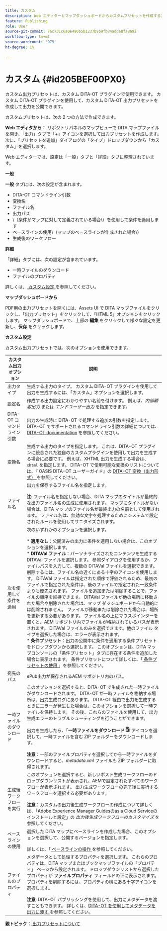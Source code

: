 ```yaml
---
title: カスタム
description: Web エディターとマップダッシュボードからカスタムプリセットを作成する方法を説明します。 AEM Guidesでカスタム出力プリセットを設定します。
feature: Publishing
role: User
source-git-commit: 76c731c6a0e496b5b1237b9b9fb84adda8fa8a92
workflow-type: tm+mt
source-wordcount: '979'
ht-degree: 1%

---
```


# カスタム {#id205BEF00PX0}

カスタム出力プリセットは、カスタム DITA-OT プラグインで使用できます。 カスタム DITA-OT プラグインを使用して、カスタム DITA-OT 出力プリセットを作成して出力を公開できます。

カスタムプリセットは、次の 2 つの方法で作成できます。

**Web エディタから：** リポジトリパネルのマップビューで DITA マップファイルを開き、「出力」タブで「+」アイコンを選択して出力プリセットを作成します。次に、「プリセットを追加」ダイアログの「タイプ」ドロップダウンから「カスタム」を選択します。

Web エディターでは、設定は「一般」タブと「詳細」タブに整理されています。

**一般**

**一般** タブには、次の設定が含まれます。

- DITA-OT コマンドライン引数
- 変換名
- ファイル名
- 出力パス
- \（条件がマップに対して定義されている場合\）を使用して条件を適用します
- ベースラインの使用\（マップのベースラインが作成された場合\）
- 生成後のワークフロー

**詳細**

「詳細」タブには、次の設定が含まれています。

- 一時ファイルのダウンロード
- ファイルのプロパティ

詳しくは、[ カスタム設定 ](#id231KJA00REJ) を参照してください。

**マップダッシュボードから**

PDF用の出力プリセットを開くには、Assets UI で DITA マップファイルをクリックし、「出力プリセット」をクリックして、「HTML 5」オプションをクリックします。 マップダッシュボードで、上部の **編集** をクリックして様々な設定を更新し、**保存** をクリックします。

**カスタム設定**

カスタム出力プリセットでは、次のオプションを使用できます。

| カスタム出力オプション | 説明 |
| --- | --- |
| 出力タイプ | 生成する出力のタイプ。 カスタム DITA-OT プラグインを使用して出力を生成するには、「カスタム」オプションを選択します。 |
| 設定名 | 作成する出力設定にわかりやすい名前を付けます。 例えば、_内部顧客出力_ または _エンドユーザー出力_ を指定できます。 |
| DITA-OT コマンドライン引数 | 出力の生成時に DITA-OT で処理する追加の引数を指定します。 DITA-OT でサポートされるコマンドライン引数の詳細については、[DITA-OT documentation](https://www.dita-ot.org/) を参照してください。 |
| 変換名 | 生成する出力のタイプを指定します。 これは、DITA-OT プラグインに統合された独自のカスタムプラグインを使用して出力を生成する場合に必要です。 例えば、XHTML 出力を生成する場合は、`xhtml` を指定します。 DITA-OT で使用可能な変換のリストについては、『 OASIS DITA-OT ユーザーガイド』の [DITA-OT 変換（出力形式） ](http://www.dita-ot.org/2.3/user-guide/AvailableTransforms.html) を参照してください。 |
| ファイル名 | 出力を保存するファイル名を指定します。<br><br>**注**: ファイル名を指定しない場合、DITA マップのタイトルが最終的な出力ファイル名の生成に使用されます。 マップにタイトルがない場合は、DITA マップのファイル名が最終出力の名前として使用されます。 ファイル名は、無効な文字を処理するためにシステムで設定されたルールを使用してサニタイズされます。 |
| 次を使用して条件を適用 | 次のいずれかのオプションを選択します。<br><br>* **適用なし**：公開済みの出力に条件を適用しない場合は、このオプションを選択します。<br>* **DITAVal ファイル**：パーソナライズされたコンテンツを生成する DITAVal ファイルを選択します。 参照ダイアログを使用するか、ファイルパスを入力して、複数の DITAVal ファイルを選択できます。 削除するには、ファイル名の近くにある十字のアイコンを使用します。 DITAVal ファイルは指定された順序で評価されるため、最初のファイルで指定された条件は、後のファイルで指定された一致条件よりも優先されます。 ファイルを追加または削除することで、ファイルの順序を維持できます。 DITAVal ファイルが他の場所に移動された場合や削除された場合は、マップ ダッシュボードから自動的には削除されません。 ファイルが移動または削除された場合は、場所を更新する必要があります。 ファイル名の上にマウスポインターを置くと、AEM リポジトリ内でファイルが格納されているパスが表示されます。 DITAVal ファイルのみを選択できます。他のファイル タイプを選択した場合は、エラーが表示されます。<br>* **条件プリセット**：出力の公開中に条件を適用する条件プリセットをドロップダウンから選択します。 このオプションは、DITA マップコンソールの「条件プリセット」タブに存在する条件を追加した場合に表示されます。 条件プリセットについて詳しくは、「[ 条件プリセットの使用 ](generate-output-use-condition-presets.md#id1825FL004PN)」を参照してください。 |
| 宛先のパス | ePub出力が保存されるAEM リポジトリ内のパス。 |
| 一時ファイルのダウンロード | このオプションを選択すると、DITA-OT で生成された一時ファイルがダウンロードされます。 DITA-OT が一時ファイルを格納する場所は、出力生成ログにあります。 DITA-OT 経由で出力を生成するときにエラーが発生した場合は、このオプションを選択して一時ファイルを保持します。 その後、これらのファイルを使用して、出力生成エラーのトラブルシューティングを行うことができます。<br> <br> 出力を生成したら、「**一時ファイルをダウンロード**![ 一時ファイルをダウンロード」アイコン ](images/download-temp-files-icon.png) アイコンを選択して、一時ファイルを含む ZIP フォルダーをダウンロードします。<br><br> **注意**：一部のファイルプロパティを選択してから一時ファイルをダウンロードすると、*metadata.xml* ファイルも ZIP フォルダーに取得されます。 |
| 生成後ワークフローを実行 | このオプションを選択すると、新しいポスト生成ワークフローのドロップダウンリストが表示され、AEMで設定されたすべてのワークフローが表示されます。 出力生成ワークフローの完了後に実行するワークフローを選択する必要があります。<br><br>**注意**：カスタムの出力後生成ワークフローの作成について詳しくは、「Adobe Experience Manager Guidesのas a Cloud Serviceのインストールと設定」の _出力後生成ワークフローのカスタマイズ_ を参照してください。 |
| ベースラインの使用 | 選択した DITA マップにベースラインを作成した場合、このオプションを選択して、公開するバージョンを指定します。<br><br> 詳しくは、「[ ベースラインの操作 ](generate-output-use-baseline-for-publishing.md#id1825FI0J0PF) を参照してください。 |
| ファイルのプロパティ | メタデータとして処理するプロパティを選択します。 これらのプロパティは、DITA マップまたはブックマップファイルの「プロパティ」 ページから設定されます。 ドロップダウンリストから選択したプロパティが **ファイルプロパティ** フィールドの下に表示されます。 プロパティを削除するには、プロパティの横にある十字アイコンを選択します。 <br><br>**注意**: DITA-OT パブリッシングを使用して、出力にメタデータを渡すこともできます。 詳しくは、[DITA-OT を使用してメタデータを出力に渡す ](pass-metadata-dita-ot.md#id21BJ00QD0XA) を参照してください。 |

**親トピック：**[ 出力プリセットについて ](generate-output-understand-presets.md)
